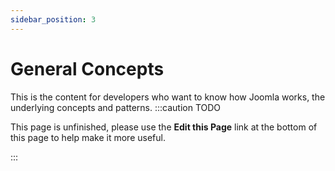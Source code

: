 ```yaml
---
sidebar_position: 3
---
```

General Concepts
=======================
This is the content for developers who want to know how Joomla works, the underlying concepts and patterns.
:::caution TODO

This page is unfinished, please use the **Edit this Page** link at the bottom of this page to help make it more useful.

:::
